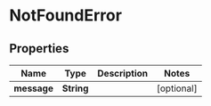 

# NotFoundError


## Properties

| Name | Type | Description | Notes |
|------------ | ------------- | ------------- | -------------|
|**message** | **String** |  |  [optional] |



